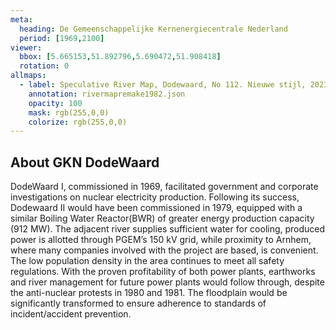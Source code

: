 ```yaml
---
meta:
  heading: De Gemeenschappelijke Kernenergiecentrale Nederland
  period: [1969,2100]
viewer:
  bbox: [5.665153,51.892796,5.690472,51.908418]
  rotation: 0
allmaps:
  - label: Speculative River Map, Dodewaard, No 112. Nieuwe stijl, 2023. 1000x580 mm. Scale 1:5000. The Berlage. Based on River Map Gedeelte Waal, No 112. Nieuwe stijl, 1982. Photographs of film projections. Scale 1:5000. Nationaal Archief, Den Haag.
    annotation: rivermapremake1982.json
    opacity: 100
    mask: rgb(255,0,0)
    colorize: rgb(255,0,0)
---
```


## About GKN DodeWaard

DodeWaard I, commissioned in 1969, facilitated government and corporate investigations on nuclear electricity production. Following its success, Dodewaard II would have been commissioned in 1979, equipped with a similar Boiling Water Reactor(BWR) of greater energy production capacity (912 MW). The adjacent river supplies sufficient water for cooling, produced power is allotted through PGEM’s 150 kV grid, while proximity to Arnhem, where many companies involved with the project are based, is convenient. The low population density in the area continues to meet all safety regulations. With the proven profitability of both power plants, earthworks and river management for future power plants would follow through, despite the anti-nuclear protests in 1980 and 1981. The floodplain would be significantly transformed to ensure adherence to standards of incident/accident prevention.
